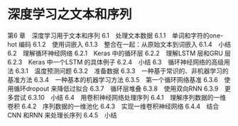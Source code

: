 # 深度学习之文本和序列

第6 章　深度学习用于文本和序列
6.1　处理文本数据
6.1.1　单词和字符的one-hot 编码
6.1.2　使用词嵌入
6.1.3　整合在一起：从原始文本到词嵌入
6.1.4　小结
6.2　理解循环神经网络
6.2.1　Keras 中的循环层
6.2.2　理解LSTM 层和GRU 层
6.2.3　Keras 中一个LSTM 的具体例子
6.2.4　小结
6.3　循环神经网络的高级用法
6.3.1　温度预测问题
6.3.2　准备数据
6.3.3　一种基于常识的、非机器学习的基准方法
6.3.4　一种基本的机器学习方法
6.3.5　第一个循环网络基准
6.3.6　使用循环dropout 来降低过拟合
6.3.7　循环层堆叠
6.3.8　使用双向RNN
6.3.9　更多尝试
6.3.10　小结
6.4　用卷积神经网络处理序列
6.4.1　理解序列数据的一维卷积
6.4.2　序列数据的一维池化
6.4.3　实现一维卷积神经网络
6.4.4　结合CNN 和RNN 来处理长序列
6.4.5　小结
